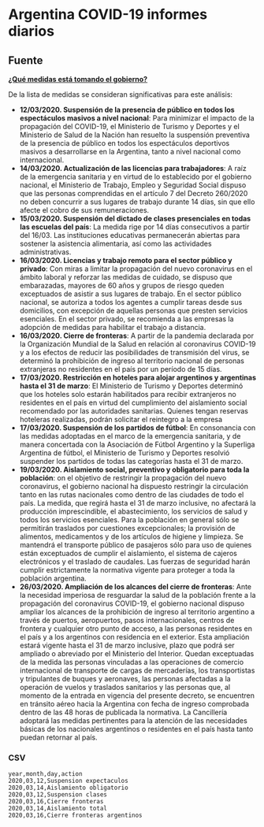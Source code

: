 # Argentina COVID-19 informes diarios

## Fuente

[**¿Qué medidas está tomando el gobierno?**](https://www.argentina.gob.ar/coronavirus/medidas-gobierno)

De la lista de medidas se consideran significativas para este análisis:

* **12/03/2020. Suspensión de la presencia de público en todos los espectáculos masivos a nivel nacional**: Para
minimizar el impacto de la propagación del COVID-19, el Ministerio de Turismo y Deportes y el Ministerio de Salud de la
Nación han resuelto la suspensión preventiva de la presencia de público en todos los espectáculos deportivos masivos a
desarrollarse en la Argentina, tanto a nivel nacional como internacional.
* **14/03/2020. Actualización de las licencias para trabajadores**: A raíz de la emergencia sanitaria y en virtud de lo
establecido por el gobierno nacional, el Ministerio de Trabajo, Empleo y Seguridad Social dispuso que las personas
comprendidas en el artículo 7 del Decreto 260/2020 no deben concurrir a sus lugares de trabajo durante 14 días, sin
que ello afecte el cobro de sus remuneraciones.
* **15/03/2020. Suspensión del dictado de clases presenciales en todas las escuelas del país**: La medida rige por 14
días consecutivos a partir del 16/03. Las instituciones educativas permanecerán abiertas para sostener la asistencia
alimentaria, así como las actividades administrativas.
* **16/03/2020. Licencias y trabajo remoto para el sector público y privado**: Con miras a limitar la propagación del
nuevo coronavirus en el ámbito laboral y reforzar las medidas de cuidado, se dispuso que embarazadas, mayores de 60
años y grupos de riesgo queden exceptuados de asistir a sus lugares de trabajo. En el sector público nacional, se
autoriza a todos los agentes a cumplir tareas desde sus domicilios, con excepción de aquellas personas que presten
servicios esenciales. En el sector privado, se recomienda a las empresas la adopción de medidas para habilitar el
trabajo a distancia.
* **16/03/2020. Cierre de fronteras**: A partir de la pandemia declarada por la Organización Mundial de la Salud en
relación al coronavirus COVID-19 y a los efectos de reducir las posibilidades de transmisión del virus, se determinó la
prohibición de ingreso al territorio nacional de personas extranjeras no residentes en el país por un período de 15 días.
* **17/03/2020. Restricción en hoteles para alojar argentinos y argentinas hasta el 31 de marzo**:  El Ministerio de
Turismo y Deportes determinó que los hoteles solo estarán habilitados para recibir extranjeros no residentes en el país
en virtud del cumplimiento del aislamiento social recomendado por las autoridades sanitarias. Quienes tengan reservas
hoteleras realizadas, podrán solicitar el reintegro a la empresa
* **17/03/2020. Suspensión de los partidos de fútbol**: En consonancia con las medidas adoptadas en el marco de la
emergencia sanitaria, y de manera concertada con la Asociación de Fútbol Argentino y la Superliga Argentina de fútbol,
el Ministerio de Turismo y Deportes resolvió suspender los partidos de todas las categorías hasta el 31 de marzo.
* **19/03/2020. Aislamiento social, preventivo y obligatorio para toda la población**: on el objetivo de restringir la
propagación del nuevo coronavirus, el gobierno nacional ha dispuesto restringir la circulación tanto en las rutas
nacionales como dentro de las ciudades de todo el país. La medida, que regirá hasta el 31 de marzo inclusive, no
afectará la producción imprescindible, el abastecimiento, los servicios de salud y todos los servicios esenciales. Para
la población en general sólo se permitirán traslados por cuestiones excepcionales; la provisión de alimentos,
medicamentos y de los artículos de higiene y limpieza. Se mantendrá el transporte público de pasajeros sólo para uso de
quienes están exceptuados de cumplir el aislamiento, el sistema de cajeros electrónicos y el traslado de caudales. Las
fuerzas de seguridad harán cumplir estrictamente la normativa vigente para proteger a toda la población argentina.
* **26/03/2020. Ampliación de los alcances del cierre de fronteras**: Ante la necesidad imperiosa de resguardar la
salud de la población frente a la propagación del coronavirus COVID-19, el gobierno nacional dispuso ampliar los
alcances de la prohibición de ingreso al territorio argentino a través de puertos, aeropuertos, pasos internacionales,
centros de frontera y cualquier otro punto de acceso, a las personas residentes en el país y a los argentinos con
residencia en el exterior. Esta ampliación estará vigente hasta el 31 de marzo inclusive, plazo que podrá ser ampliado
o abreviado por el Ministerio del Interior. Quedan exceptuadas de la medida las personas vinculadas a las operaciones
de comercio internacional de transporte de cargas de mercaderías, los transportistas y tripulantes de buques y
aeronaves, las personas afectadas a la operación de vuelos y traslados sanitarios y las personas que, al momento de la
entrada en vigencia del presente decreto, se encuentren en tránsito aéreo hacia la Argentina con fecha de ingreso
comprobada dentro de las 48 horas de publicada la normativa. La Cancillería adoptará las medidas pertinentes para la
atención de las necesidades básicas de los nacionales argentinos o residentes en el país hasta tanto puedan retornar al
país.


### CSV

```
year,month,day,action
2020,03,12,Suspension expectaculos
2020,03,14,Aislamiento obligatorio
2020,03,12,Suspension clases
2020,03,16,Cierre fronteras
2020,03,14,Aislamiento total
2020,03,16,Cierre fronteras argentinos
```